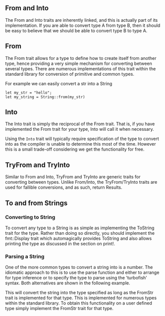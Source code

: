 ## From and Into

The From and Into traits are inherently linked, and this is actually part of its implementation. If you are able to convert type A from type B, then it should be easy to believe that we should be able to convert type B to type A.

## From

The From trait allows for a type to define how to create itself from another type, hence providing a very simple mechanism for converting between several types. There are numerous implementations of this trait within the standard library for conversion of primitive and common types.

For example we can easily convert a str into a String

```
let my_str = "hello";
let my_string = String::from(my_str)

```

## Into

The Into trait is simply the reciprocal of the From trait. That is, if you have implemented the From trait for your type, Into will call it when necessary.

Using the `Into` trait will typically require specification of the type to convert into as the compiler is unable to determine this most of the time. However this is a small trade-off considering we get the functionality for free.

## TryFrom and TryInto

Similar to From and Into, TryFrom and TryInto are generic traits for converting between types. Unlike From/Into, the TryFrom/TryInto traits are used for fallible conversions, and as such, return Results.

## To and from Strings

### Converting to String

To convert any type to a String is as simple as implementing the ToString trait for the type. Rather than doing so directly, you should implement the fmt::Display trait which automagically provides ToString and also allows printing the type as discussed in the section on print!.

### Parsing a String

One of the more common types to convert a string into is a number. The idiomatic approach to this is to use the parse function and either to arrange for type inference or to specify the type to parse using the 'turbofish' syntax. Both alternatives are shown in the following example.

This will convert the string into the type specified as long as the FromStr trait is implemented for that type. This is implemented for numerous types within the standard library. To obtain this functionality on a user defined type simply implement the FromStr trait for that type.